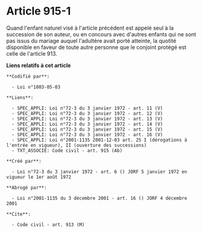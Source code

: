 # Article 915-1

Quand l'enfant naturel visé à l'article précédent est appelé seul à la succession de son auteur, ou en concours avec d'autres
enfants qui ne sont pas issus du mariage auquel l'adultère avait porté atteinte, la quotité disponible en faveur de toute
autre personne que le conjoint protégé est celle de l'article 913.

**Liens relatifs à cet article**

	**Codifié par**:

	  - Loi n°1803-05-03

	**Liens**:

	  - SPEC_APPLI: Loi n°72-3 du 3 janvier 1972 - art. 11 (V)
	  - SPEC_APPLI: Loi n°72-3 du 3 janvier 1972 - art. 12 (V)
	  - SPEC_APPLI: Loi n°72-3 du 3 janvier 1972 - art. 13 (V)
	  - SPEC_APPLI: Loi n°72-3 du 3 janvier 1972 - art. 14 (V)
	  - SPEC_APPLI: Loi n°72-3 du 3 janvier 1972 - art. 15 (V)
	  - SPEC_APPLI: Loi n°72-3 du 3 janvier 1972 - art. 16 (V)
	  - SPEC_APPLI: Loi n°2001-1135 2001-12-03 art. 25 I (dérogations à l'entrée en vigueur), II (ouverture des successions)
	  - TXT_ASSOCIE: Code civil - art. 915 (Ab)

	**Créé par**:

	  - Loi n°72-3 du 3 janvier 1972 - art. 6 () JORF 5 janvier 1972 en vigueur le 1er août 1972

	**Abrogé par**:

	  - Loi n°2001-1135 du 3 décembre 2001 - art. 16 () JORF 4 décembre 2001

	**Cite**:

	  - Code civil - art. 913 (M)
